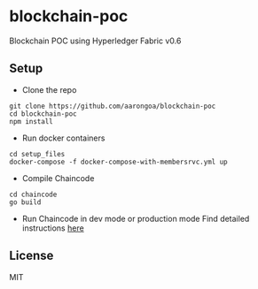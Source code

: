 # blockchain-poc
Blockchain POC using Hyperledger Fabric v0.6

## Setup

* Clone the repo
```console
git clone https://github.com/aarongoa/blockchain-poc
cd blockchain-poc
npm install
```
* Run docker containers
```console
cd setup_files
docker-compose -f docker-compose-with-membersrvc.yml up
```

* Compile Chaincode
```console
cd chaincode
go build
```

* Run Chaincode in dev mode or production mode
Find detailed instructions [here](https://github.com/hyperledger/fabric/blob/v0.6/docs/Setup/Chaincode-setup.md)


## License

MIT
